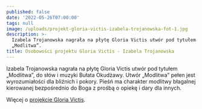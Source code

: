 ```yaml
---
published: false
date: '2022-05-26T07:00:00'
tags: null
image: /uploads/projekt-gloria-victis-izabela-trojanowska-fot-1.jpg
description: >-
  Izabela Trojanowska nagrała na płytę Gloria Victis utwór pod tytułem
  „Modlitwa”. 
title: Osobowości projektu Gloria Victis - Izabela Trojanowska
---
```


Izabela Trojanowska nagrała na płytę Gloria Victis utwór pod tytułem „Modlitwa”, do słów i muzyki Bułata Okudżawy. Utwór „Modlitwa” pełen jest wyrozumiałości dla bliźnich i pokory. Pieśń ma charakter modlitwy błagalnej kierowanej bezpośrednio do Boga z prośbą o opiekę i dary dla innych.

Więcej o [projekcie Gloria Victis](/projekty/gloria-victis/).
